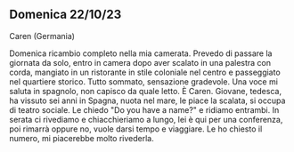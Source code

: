 ## Domenica 22/10/23

Caren (Germania)

Domenica ricambio completo nella mia camerata. Prevedo di passare la giornata da solo, entro in camera dopo aver scalato in una palestra con corda, mangiato in un ristorante in stile coloniale nel centro e passeggiato nel quartiere storico. Tutto sommato, sensazione gradevole. Una voce mi saluta in spagnolo, non capisco da quale letto. È Caren. Giovane, tedesca, ha vissuto sei anni in Spagna, nuota nel mare, le piace la scalata, si occupa di teatro sociale. Le chiedo "Do you have a name?" e ridiamo entrambi. In serata ci rivediamo e chiacchieriamo a lungo, lei è qui per una conferenza, poi rimarrà oppure no, vuole darsi tempo e viaggiare. Le ho chiesto il numero, mi piacerebbe molto rivederla.


